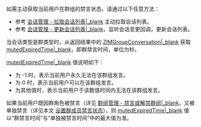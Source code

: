 如需主动获取当前用户在群组的禁言状态，请通过以下任意方法：
- 参考 [会话管理 - 拉取会话列表\|_blank](!IM-Conversation_Management#queryConversationList) 主动拉取会话列表。
- 参考 [会话管理 - 更新会话列表\|_blank](!IM-Conversation_Management#conversationChanged)，监听会话变更回调，更新会话列表。

当会话类型是群类型时，从返回结果中的 [ZIMGroupConversation\|_blank](@-ZIMGroupConversation) 获取 [mutedExpiredTime\|_blank](@mutedExpiredTime-ZIMGroupConversation)，即群禁言时间，单位为秒。

[mutedExpiredTime\|_blank](@mutedExpiredTime-ZIMGroupConversation) 值说明如下：
- 为 -1 时，表示当前用户永久无法在该群组发言。
- 为 0 时，表示当前用户可以在该群组发言。
- 为其他值时，表示当前用户于该数值时间内无法在该群组发言。

<div class="mk-hint">

如果当前用户既因群角色被禁言（详见 [群组管理 - 禁言或解禁群组\|_blank](!IM-GroupManagement#muteGroup)，又被单独禁言（详见本文 <a href="#muteGroupMembers">设置群成员禁言状态</a>），则 [mutedExpiredTime\|_blank](@mutedExpiredTime-ZIMGroupConversation) 值以“群禁言时间”与“单独被禁言时间”中的最大值为准。
</div>





